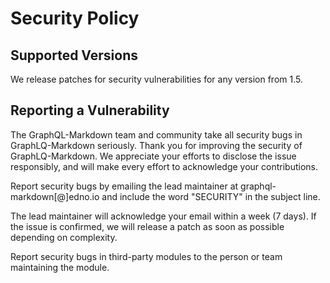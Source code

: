 # Security Policy

## Supported Versions

We release patches for security vulnerabilities for any version from 1.5.

## Reporting a Vulnerability

The GraphQL-Markdown team and community take all security bugs in GraphLQ-Markdown seriously. Thank you for improving the security of GraphLQ-Markdown. We appreciate your efforts to disclose the issue responsibly, and will make every effort to acknowledge your contributions.

Report security bugs by emailing the lead maintainer at graphql-markdown[@]edno.io and include the word "SECURITY" in the subject line.

The lead maintainer will acknowledge your email within a week (7 days). If the issue is confirmed, we will release a patch as soon as possible depending on complexity.

Report security bugs in third-party modules to the person or team maintaining the module.
